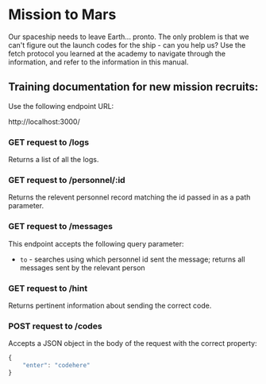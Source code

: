 # Mission to Mars

Our spaceship needs to leave Earth... pronto. The only problem is that we can't figure out the launch codes for the ship - can you help us? Use the fetch protocol you learned at the academy to navigate through the information, and refer to the information in this manual.

## Training documentation for new mission recruits:

Use the following endpoint URL:

http://localhost:3000/ <!-- TODO: CHANGE TO HOSTED ONE w/ /api/ -->

### GET request to /logs

Returns a list of all the logs.

### GET request to /personnel/:id

Returns the relevent personnel record matching the id passed in as a path parameter.

### GET request to /messages

This endpoint accepts the following query parameter:

- `to` - searches using which personnel id sent the message; returns all messages sent by the relevant person

### GET request to /hint

Returns pertinent information about sending the correct code.

### POST request to /codes

Accepts a JSON object in the body of the request with the correct property:

```js
{
    "enter": "codehere"
}
```
